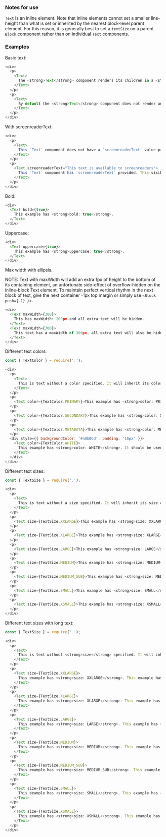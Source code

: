 ### Notes for use

`Text` is an inline element. Note that inline elements cannot set a smaller line-height than what is set or inherited by the nearest block-level parent element. For this reason, it is generally best to set a `textSize` on a parent `Block` component rather than on individual `Text` components.

### Examples

Basic text:

```js { "props": { "data-example": "basic" } }
<div>
  <p>
    <Text>
      The <strong>Text</strong> component renders its children in a <strong>span</strong>. It's a convenient way to render a piece of text with a specific size. Text will support more options in the future.
    </Text>
  </p>
  <p>
    <Text>
      By default the <strong>Text</strong> component does not render any styling so it can inherit styles of its parent.
    </Text>
  </p>
</div>
```

With screenreaderText:

```js { "props": { "data-example": "with screenreaderText" } }
<div>
  <p>
    <Text>
      This `Text` component does not have a `screenreaderText` value provided.
    </Text>
  </p>
  <p>
    <Text screenreaderText="This text is available to screenreaders">
      This `Text` component has `screenreaderText` provided. This visible text is hidden from screenreaders while the screenreaderText value is made available to them.
    </Text>
  </p>
</div>
```

Bold:

```js { "props": { "data-example": "bold" } }
<div>
  <Text bold={true}>
    This example has <strong>bold: true</strong>.
  </Text>
</div>
```

Uppercase:

```js { "props": { "data-example": "uppercase" } }
<div>
  <Text uppercase={true}>
    This example has <strong>uppercase: true</strong>.
  </Text>
</div>
```

Max width with ellipsis.

NOTE: Text with maxWidth will add an extra 1px of height to the bottom of its containing element, an unfortunate side-effect of overflow-hidden on the inline-block Text element. To maintain perfect vertical rhythm in the next block of text, give the next container -1px top margin or simply use `<Block push={-1} />`.

```js { "props": { "data-example": "max width with ellipsis" } }
<div>
  <Text maxWidth={200}>
    This has maxWidth: 200px and all extra text will be hidden.
  </Text>
  <Text maxWidth={300}>
    This text has a maxWidth of 300px, all extra text will also be hidden.
  </Text>
</div>
```

Different text colors:

```js { "props": { "data-example": "colors" } }
const { TextColor } = require('.');

<div>
  <p>
    <Text>
      This is text without a color specified. It will inherit its color from its parent.
    </Text>
  </p>
  <p>
    <Text color={TextColor.PRIMARY}>This example has <strong>color: PRIMARY</strong>.</Text>
  </p>
  <p>
    <Text color={TextColor.SECONDARY}>This example has <strong>color: SECONDARY</strong>.</Text>
  </p>
  <p>
    <Text color={TextColor.METADATA}>This example has <strong>color: METADATA</strong>.</Text>
  </p>
  <div style={{ backgroundColor: '#a8b0bd', padding: '16px' }}>
    <Text color={TextColor.WHITE}>
      This example has <strong>color: WHITE</strong>. It should be used where the background is a darker color.
    </Text>
  </div>
</div>
```

Different text sizes:

```js { "props": { "data-example": "sizes" } }
const { TextSize } = require('.');

<div>
  <p>
    <Text>
      This is text without a size specified. It will inherit its size and line-height from its parent.
    </Text>
  </p>
  <p>
    <Text size={TextSize.XXLARGE}>This example has <strong>size: XXLARGE</strong>.</Text>
  </p>
  <p>
    <Text size={TextSize.XLARGE}>This example has <strong>size: XLARGE</strong>.</Text>
  </p>
  <p>
    <Text size={TextSize.LARGE}>This example has <strong>size: LARGE</strong>.</Text>
  </p>
  <p>
    <Text size={TextSize.MEDIUM}>This example has <strong>size: MEDIUM</strong>.</Text>
  </p>
  <p>
    <Text size={TextSize.MEDIUM_SUB}>This example has <strong>size: MEDIUM_SUB</strong>.</Text>
  </p>
  <p>
    <Text size={TextSize.SMALL}>This example has <strong>size: SMALL</strong>.</Text>
  </p>
  <p>
    <Text size={TextSize.XSMALL}>This example has <strong>size: XSMALL</strong>.</Text>
  </p>
</div>
```

Different text sizes with long text:

```js { "props": { "data-example": "sizes long" } }
const { TextSize } = require('.');

<div>
  <p>
    <Text>
      This is text without <strong>size</strong> specified. It will inherit its size and line-height from its parent. This is text without <strong>size</strong> specified. It will inherit its size and line-height from its parent. This is text without <strong>size</strong> specified. It will inherit its size and line-height from its parent.
    </Text>
  </p>
  <p>
    <Text size={TextSize.XXLARGE}>
      This example has <strong>size: XXLARGE</strong>. This example has <strong>size: XXLARGE</strong>. This example has <strong>size: XXLARGE</strong>. This example has <strong>size: XXLARGE</strong>. This example has <strong>size: XXLARGE</strong>. This example has <strong>size: XXLARGE</strong>. This example has <strong>size: XXLARGE</strong>.
    </Text>
  </p>
  <p>
    <Text size={TextSize.XLARGE}>
      This example has <strong>size: XLARGE</strong>. This example has <strong>size: XLARGE</strong>. This example has <strong>size: XLARGE</strong>. This example has <strong>size: XLARGE</strong>. This example has <strong>size: XLARGE</strong>. This example has <strong>size: XLARGE</strong>. This example has <strong>size: XLARGE</strong>. This example has <strong>size: XLARGE</strong>.
    </Text>
  </p>
  <p>
    <Text size={TextSize.LARGE}>
      This example has <strong>size: LARGE</strong>. This example has <strong>size: LARGE</strong>. This example has <strong>size: LARGE</strong>. This example has <strong>size: LARGE</strong>. This example has <strong>size: LARGE</strong>. This example has <strong>size: LARGE</strong>. This example has <strong>size: LARGE</strong>. This example has <strong>size: LARGE</strong>.
    </Text>
  </p>
  <p>
    <Text size={TextSize.MEDIUM}>
      This example has <strong>size: MEDIUM</strong>. This example has <strong>size: MEDIUM</strong>. This example has <strong>size: MEDIUM</strong>. This example has <strong>size: MEDIUM</strong>. This example has <strong>size: MEDIUM</strong>. This example has <strong>size: MEDIUM</strong>. This example has <strong>size: MEDIUM</strong>. This example has <strong>size: MEDIUM</strong>.
    </Text>
  </p>
  <p>
    <Text size={TextSize.MEDIUM_SUB}>
      This example has <strong>size: MEDIUM_SUB</strong>. This example has <strong>size: MEDIUM_SUB</strong>. This example has <strong>size: MEDIUM_SUB</strong>. This example has <strong>size: MEDIUM_SUB</strong>. This example has <strong>size: MEDIUM_SUB</strong>. This example has <strong>size: MEDIUM_SUB</strong>. This example has <strong>size: MEDIUM_SUB</strong>.
    </Text>
  </p>
  <p>
    <Text size={TextSize.SMALL}>
      This example has <strong>size: SMALL</strong>. This example has <strong>size: SMALL</strong>. This example has <strong>size: SMALL</strong>. This example has <strong>size: SMALL</strong>. This example has <strong>size: SMALL</strong>. This example has <strong>size: SMALL</strong>. This example has <strong>size: SMALL</strong>. This example has <strong>size: SMALL</strong>.
    </Text>
  </p>
  <p>
    <Text size={TextSize.XSMALL}>
      This example has <strong>size: XSMALL</strong>. This example has <strong>size: XSMALL</strong>. This example has <strong>size: XSMALL</strong>. This example has <strong>size: XSMALL</strong>. This example has <strong>size: XSMALL</strong>. This example has <strong>size: XSMALL</strong>. This example has <strong>size: XSMALL</strong>. This example has <strong>size: XSMALL</strong>.
    </Text>
  </p>
</div>
```
